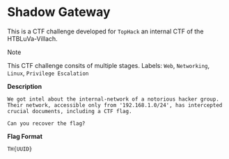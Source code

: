 # Shadow Gateway

This is a CTF challenge developed for `TopHack` an internal CTF of the HTBLuVa-Villach. <br/>

> [!NOTE]
> This CTF challenge consits of multiple stages.
> Labels: `Web`, `Networking`, `Linux`, `Privilege Escalation` 

**Description**
```
We got intel about the internal-network of a notorious hacker group. 
Their network, accessible only from '192.168.1.0/24', has intercepted crucial documents, including a CTF flag. 

Can you recover the flag?
```

**Flag Format**
```
TH{UUID}
```

